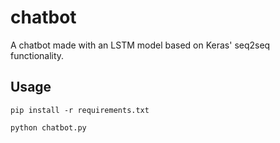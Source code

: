 # chatbot
A chatbot made with an LSTM model based on Keras' seq2seq functionality.
## Usage
```pip install -r requirements.txt```

```python chatbot.py```

